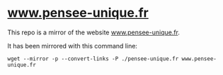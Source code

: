 # www.pensee-unique.fr

This repo is a mirror of the website www.pensee-unique.fr.

It has been mirrored with this command line:

```shell
wget --mirror -p --convert-links -P ./pensee-unique.fr www.pensee-unique.fr
```
